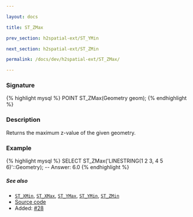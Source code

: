 ```yaml
---

layout: docs

title: ST_ZMax

prev_section: h2spatial-ext/ST_YMin

next_section: h2spatial-ext/ST_ZMin

permalink: /docs/dev/h2spatial-ext/ST_ZMax/

---
```


### Signature

{% highlight mysql %}
POINT ST_ZMax(Geometry geom);
{% endhighlight %}

### Description

Returns the maximum z-value of the given geometry.

### Example

{% highlight mysql %}
SELECT ST_ZMax('LINESTRING(1 2 3, 4 5 6)'::Geometry);
-- Answer:    6.0
{% endhighlight %}

##### See also

* [`ST_XMin`](../ST_XMin), [`ST_XMax`](../ST_XMax), [`ST_YMax`](../ST_YMax), [`ST_YMin`](../ST_YMin), [`ST_ZMin`](../ST_ZMin)
* [Source code](https://github.com/irstv/H2GIS/blob/master/h2spatial-ext/src/main/java/org/h2gis/h2spatialext/function/spatial/properties/ST_ZMax.java)
* Added: [#28](https://github.com/irstv/H2GIS/pull/28)

